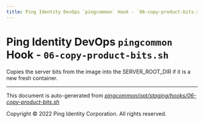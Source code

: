```yaml
---
title: Ping Identity DevOps `pingcommon` Hook - `06-copy-product-bits.sh`
---
```


# Ping Identity DevOps `pingcommon` Hook - `06-copy-product-bits.sh`
 Copies the server bits from the image into the SERVER_ROOT_DIR if
 it is a new fresh container.

---
This document is auto-generated from _[pingcommon/opt/staging/hooks/06-copy-product-bits.sh](https://github.com/pingidentity/pingidentity-docker-builds/blob/master/pingcommon/opt/staging/hooks/06-copy-product-bits.sh)_

Copyright © 2022 Ping Identity Corporation. All rights reserved.
